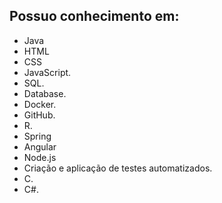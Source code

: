 ## Possuo conhecimento em:
- Java
- HTML
- CSS
- JavaScript. 
- SQL. 
- Database.
- Docker.
- GitHub.
- R.
- Spring
- Angular
- Node.js
- Criação e aplicação de testes automatizados.
- C.
- C#.
